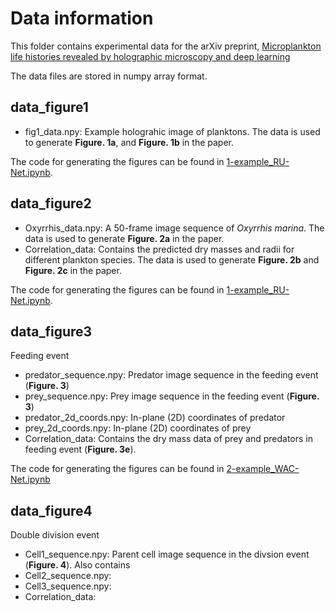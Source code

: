 # Data information

This folder contains experimental data for the arXiv preprint, [Microplankton life histories revealed by holographic microscopy and deep learning](https://arxiv.org/abs/2202.09046)

The data files are stored in numpy array format. 

## data_figure1

  - fig1_data.npy: Example holograhic image of planktons. The data is used to generate **Figure. 1a**, and **Figure. 1b** in the paper. 
  
The code for generating the figures can be found in [1-example_RU-Net.ipynb](https://github.com/softmatterlab/Quantitative-Microplankton-Tracker/blob/main/examples/1-example_RU-Net.ipynb).

## data_figure2

  - Oxyrrhis_data.npy: A 50-frame image sequence of *Oxyrrhis marina*. The data is used to generate **Figure. 2a** in the paper.
  - Correlation_data: Contains the predicted dry masses and radii for different plankton species. The data is used to generate **Figure. 2b** and **Figure. 2c** in the paper.

The code for generating the figures can be found in [1-example_RU-Net.ipynb](https://github.com/softmatterlab/Quantitative-Microplankton-Tracker/blob/main/examples/1-example_RU-Net.ipynb).

## data_figure3

Feeding event

  - predator_sequence.npy: Predator image sequence in the feeding event (**Figure. 3**)
  - prey_sequence.npy: Prey image sequence in the feeding event (**Figure. 3**)
  - predator_2d_coords.npy: In-plane (2D) coordinates of predator
  - prey_2d_coords.npy: In-plane (2D) coordinates of prey
  - Correlation_data: Contains the dry mass data of prey and predators in feeding event (**Figure. 3e**).

The code for generating the figures can be found in [2-example_WAC-Net.ipynb](https://github.com/softmatterlab/Quantitative-Microplankton-Tracker/blob/main/examples/2-example_WAC-Net.ipynb)


## data_figure4

Double division event

  - Cell1_sequence.npy: Parent cell image sequence in the divsion event (**Figure. 4**). Also contains 
  - Cell2_sequence.npy:
  - Cell3_sequence.npy:
  - Correlation_data: